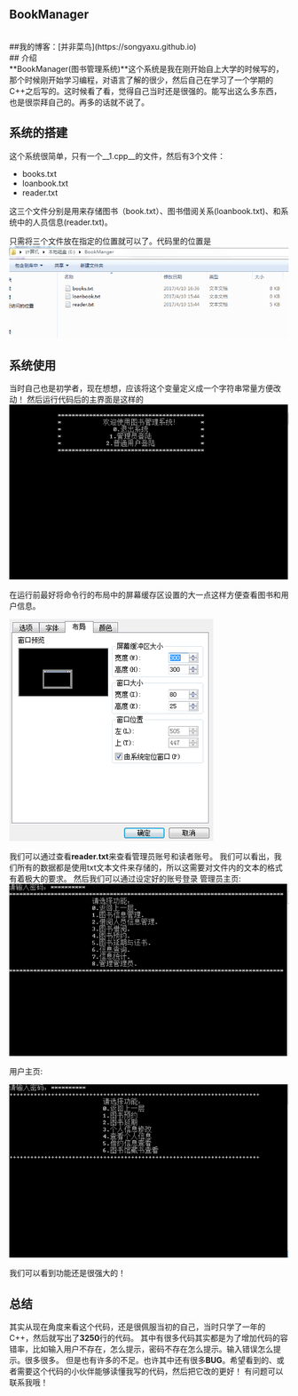 BookManager
-----	
<br />
##我的博客：[并非菜鸟](https://songyaxu.github.io)
<br />
## 介绍
<br />
**BookManager(图书管理系统)**这个系统是我在刚开始自上大学的时候写的，那个时候刚开始学习编程，对语言了解的很少，然后自己在学习了一个学期的C++之后写的。这时候看了看，觉得自己当时还是很强的。能写出这么多东西，也是很崇拜自己的。再多的话就不说了。

## 系统的搭建

这个系统很简单，只有一个__1.cpp__的文件，然后有3个文件：

+ books.txt
+ loanbook.txt
+ reader.txt

这三个文件分别是用来存储图书（book.txt）、图书借阅关系(loanbook.txt)、和系统中的人员信息(reader.txt)。

只需将三个文件放在指定的位置就可以了。代码里的位置是
![location](location.PNG)
## 系统使用
当时自己也是初学者，现在想想，应该将这个变量定义成一个字符串常量方便改动！
然后运行代码后的主界面是这样的
![index](index.PNG)

在运行前最好将命令行的布局中的屏幕缓存区设置的大一点这样方便查看图书和用户信息。

![settings](settings.png)

我们可以通过查看**reader.txt**来查看管理员账号和读者账号。
我们可以看出，我们所有的数据都是使用txt文本文件来存储的，所以这需要对文件内的文本的格式有着极大的要求。
然后我们可以通过设定好的账号登录
管理员主页:
![admin](admin.PNG)

用户主页:

![user](user.PNG)

我们可以看到功能还是很强大的！
## 总结
其实从现在角度来看这个代码，还是很佩服当初的自己，当时只学了一年的C++，然后就写出了**3250**行的代码。
其中有很多代码其实都是为了增加代码的容错率，比如输入用户不存在，怎么提示，密码不存在怎么提示。输入错误怎么提示。很多很多。
但是也有许多的不足。也许其中还有很多**BUG**。希望看到的、或者需要这个代码的小伙伴能够读懂我写的代码，然后把它改的更好！
有问题可以联系我哦！